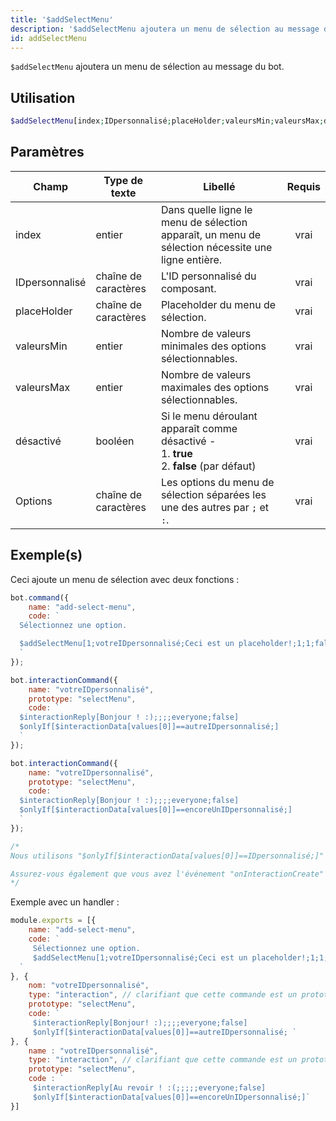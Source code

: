 ```yaml
---
title: '$addSelectMenu'
description: '$addSelectMenu ajoutera un menu de sélection au message du bot.'
id: addSelectMenu
---
```


`$addSelectMenu` ajoutera un menu de sélection au message du bot.

## Utilisation

```php
$addSelectMenu[index;IDpersonnalisé;placeHolder;valeursMin;valeursMax;désactivé?;étiquette:description:valeur:défaut?:émoji?;...]
```

## Paramètres

| Champ          | Type de texte        | Libellé                                                                                                         | Requis |
| -------------- | -------------------- | --------------------------------------------------------------------------------------------------------------- |:------:|
| index          | entier               | Dans quelle ligne le menu de sélection apparaît, un menu de sélection nécessite une ligne entière.              |  vrai  |
| IDpersonnalisé | chaîne de caractères | L'ID personnalisé du composant.                                                                                 |  vrai  |
| placeHolder    | chaîne de caractères | Placeholder du menu de sélection.                                                                               |  vrai  |
| valeursMin     | entier               | Nombre de valeurs minimales des options sélectionnables.                                                        |  vrai  |
| valeursMax     | entier               | Nombre de valeurs maximales des options sélectionnables.                                                        |  vrai  |
| désactivé      | booléen              | Si le menu déroulant apparaît comme désactivé - <br /> 1. **true** <br /> 2. **false** (par défaut) |  vrai  |
| Options        | chaîne de caractères | Les options du menu de sélection séparées les une des autres par `;` et `:`.                                    |  vrai  |

## Exemple(s)

Ceci ajoute un menu de sélection avec deux fonctions :

```javascript
bot.command({
    name: "add-select-menu",
    code: `
  Sélectionnez une option.

  $addSelectMenu[1;votreIDpersonnalisé;Ceci est un placeholder!;1;1;false;Option A:Description de l'option A:autreIDpersonnalisé:false;Option B:Description de l'option B:encoreUnIDpersonnalisé:true]
  `
});

bot.interactionCommand({
    name: "votreIDpersonnalisé",
    prototype: "selectMenu",
    code: `
  $interactionReply[Bonjour ! :);;;;everyone;false]
  $onlyIf[$interactionData[values[0]]==autreIDpersonnalisé;]
  `
});

bot.interactionCommand({
    name: "votreIDpersonnalisé",
    prototype: "selectMenu",
    code: `
  $interactionReply[Bonjour ! :);;;;everyone;false]
  $onlyIf[$interactionData[values[0]]==encoreUnIDpersonnalisé;]
  `
});

/* 
Nous utilisons "$onlyIf[$interactionData[values[0]]==IDpersonnalisé;]" pour nous assurer que cela sera déclenché uniquement pour l'option sélectionnée.

Assurez-vous également que vous avez l'événement "onInteractionCreate" dans votre fichier principal (index.js dans la plupart des cas).
*/
```

Exemple avec un handler :

```js
module.exports = [{
    name: "add-select-menu",
    code: `
     Sélectionnez une option.
     $addSelectMenu[1;votreIDpersonnalisé;Ceci est un placeholder!;1;1;false;Option A:Description de l'option A:autreIDpersonnalisé:false;Option B:Description de l'option B:encoreUnIDpersonnalisé:true]
  `
}, {
    nom: "votreIDpersonnalisé",
    type: "interaction", // clarifiant que cette commande est un prototype d'interaction
    prototype: "selectMenu",
    code: `
     $interactionReply[Bonjour! :);;;;everyone;false]
     $onlyIf[$interactionData[values[0]]==autreIDpersonnalisé; `
}, {
    name : "votreIDpersonnalisé",
    type: "interaction", // clarifiant que cette commande est un prototype d'interaction
    prototype: "selectMenu",
    code : `
     $interactionReply[Au revoir ! :(;;;;;everyone;false]
     $onlyIf[$interactionData[values[0]]==encoreUnIDpersonnalisé;]`
}]
```